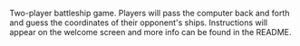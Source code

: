 Two-player battleship game. Players will pass the computer back and forth and guess the coordinates of their opponent's ships. Instructions will appear on the welcome screen and more info can be found in the README.
